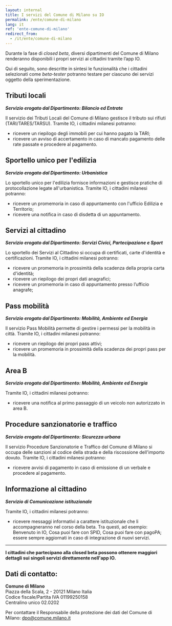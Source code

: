 ```yaml
---
layout: internal
title: I servizi del Comune di Milano su IO
permalink: /ente/comune-di-milano
lang: it
ref: 'ente-comune-di-milano'
redirect_from:
  - /it/ente/comune-di-milano
---
```


Durante la fase di *closed beta*, diversi dipartimenti del Comune di Milano renderanno disponibili i propri servizi ai cittadini tramite l’app IO. 

Qui di seguito, sono descritte in sintesi le funzionalità che i cittadini selezionati come *beta-tester* potranno testare per ciascuno dei servizi oggetto della sperimentazione. 

## Tributi locali
***Servizio erogato dal Dipartimento: Bilancio ed Entrate*** 

Il servizio dei Tributi Locali del Comune di Milano gestisce il tributo sui rifiuti (TARI/TARES/TARSU). Tramite IO, i cittadini milanesi potranno: 

* ricevere un riepilogo degli immobili per cui hanno pagato la TARI;
* ricevere un avviso di accertamento in caso di mancato pagamento delle rate passate e procedere al pagamento.

## Sportello unico per l'edilizia
***Servizio erogato dal Dipartimento: Urbanistica***

Lo sportello unico per l'edilizia fornisce informazioni e gestisce pratiche di protocollazione legate all'urbanistica. Tramite IO, i cittadini milanesi potranno: 

* ricevere un promemoria in caso di appuntamento con l'ufficio Edilizia e Territorio;
* ricevere una notifica in caso di disdetta di un appuntamento.

## Servizi al cittadino
***Servizio erogato dal Dipartimento: Servizi Civici, Partecipazione e Sport***

Lo sportello dei Servizi al Cittadino si occupa di certificati, carte d'identità e certificazioni. Tramite IO, i cittadini milanesi potranno:

* ricevere un promemoria in prossimità della scadenza della propria carta d'identità;
* ricevere un riepilogo dei propri dati anagrafici;
* ricevere un promemoria in caso di appuntamento presso l’ufficio anagrafe;

## Pass mobilità
***Servizio erogato dal Dipartimento:  Mobilità, Ambiente ed Energia***

Il servizio Pass Mobilità permette di gestire i permessi per la mobilità in città. Tramite IO, i cittadini milanesi potranno:

* ricevere un riepilogo dei propri pass attivi;
* ricevere un promemoria in prossimità della scadenza dei propri pass per la mobilità.

## Area B
***Servizio erogato dal Dipartimento: Mobilità, Ambiente ed Energia***

Tramite IO, i cittadini milanesi potranno:

* ricevere una notifica al primo passaggio di un veicolo non autorizzato in area B.

## Procedure sanzionatorie e traffico
***Servizio erogato dal Dipartimento: Sicurezza urbana***

Il servizio Procedure Sanzionatorie e Traffico del Comune di Milano si occupa delle sanzioni al codice della strada e della riscossione dell'importo dovuto. Tramite IO, i cittadini milanesi potranno:

* ricevere avvisi di pagamento in caso di emissione di un verbale e procedere al pagamento.
 
## Informazione al cittadino
***Servizio di Comunicazione istituzionale***

Tramite IO, i cittadini milanesi potranno:

* ricevere messaggi informativi a carattere istituzionale che li accompagneranno nel corso della beta. Tra questi, ad esempio: Benvenuto in IO, Cosa puoi fare con SPID, Cosa puoi fare con pagoPA;
essere sempre aggiornati in caso di integrazione di nuovi servizi.

<hr class="my-5"/>

**I cittadini che partecipano alla closed beta possono ottenere maggiori dettagli sui singoli servizi direttamente nell'app IO.**

## Dati di contatto:
**Comune di Milano**   
Piazza della Scala, 2 - 20121 Milano Italia  
Codice fiscale/Partita IVA 01199250158  
Centralino unico 02.0202

Per contattare il Responsabile della protezione dei dati del Comune di Milano: [dpo@comune.milano.it](mailto:dpo@comune.milano.it)

